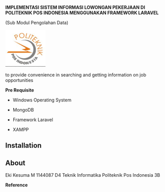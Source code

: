 **IMPLEMENTASI SISTEM INFORMASI LOWONGAN PEKERJAAN DI POLITEKNIK POS INDONESIA MENGGUNAKAN FRAMEWORK LARAVEL**

(Sub Modul Pengolahan Data)

<img src="https://github.com/LowonganPekerjaan/proyek-2-ekikesuma/blob/master/img/proposal/logo.JPG" width="126" height="116" />

to provide convenience in searching and getting information on job opportunities

**Pre Requisite**

-   Windows Operating System

-   MongoDB

-   Framework Laravel

-   XAMPP

Installation
------------

About
-----

Eki Kesuma M
1144087
D4 Teknik Informatika Politeknik Pos Indonesia 3B


**Reference**
